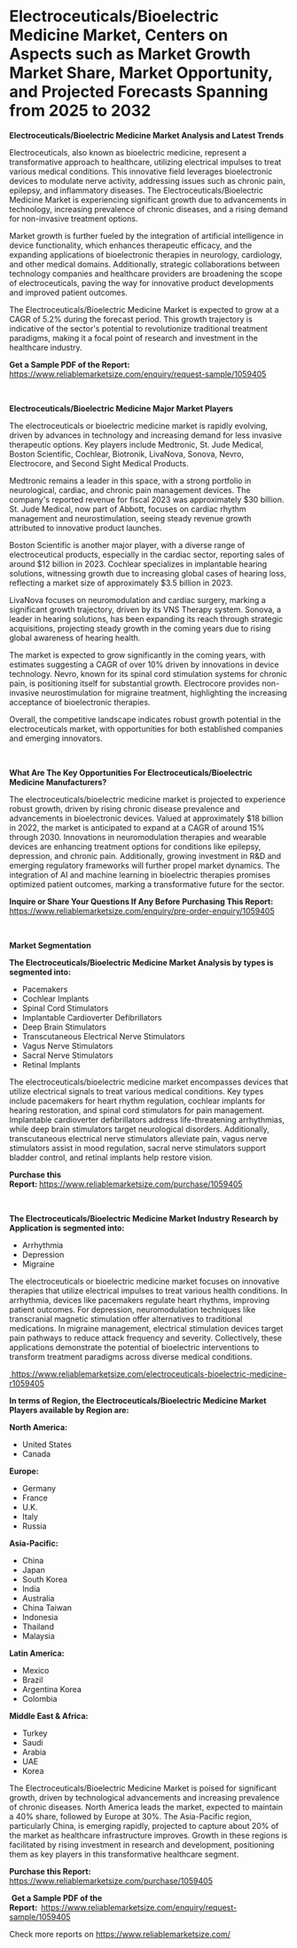 <p><h1>Electroceuticals/Bioelectric Medicine Market, Centers on Aspects such as Market Growth Market Share, Market Opportunity, and Projected Forecasts Spanning from 2025 to 2032</h1></p><p><strong>Electroceuticals/Bioelectric Medicine Market Analysis and Latest Trends</strong></p>
<p><p>Electroceuticals, also known as bioelectric medicine, represent a transformative approach to healthcare, utilizing electrical impulses to treat various medical conditions. This innovative field leverages bioelectronic devices to modulate nerve activity, addressing issues such as chronic pain, epilepsy, and inflammatory diseases. The Electroceuticals/Bioelectric Medicine Market is experiencing significant growth due to advancements in technology, increasing prevalence of chronic diseases, and a rising demand for non-invasive treatment options.</p><p>Market growth is further fueled by the integration of artificial intelligence in device functionality, which enhances therapeutic efficacy, and the expanding applications of bioelectronic therapies in neurology, cardiology, and other medical domains. Additionally, strategic collaborations between technology companies and healthcare providers are broadening the scope of electroceuticals, paving the way for innovative product developments and improved patient outcomes.</p><p>The Electroceuticals/Bioelectric Medicine Market is expected to grow at a CAGR of 5.2% during the forecast period. This growth trajectory is indicative of the sector's potential to revolutionize traditional treatment paradigms, making it a focal point of research and investment in the healthcare industry.</p></p>
<p><strong>Get a Sample PDF of the Report:&nbsp;</strong> <a href="https://www.reliablemarketsize.com/enquiry/request-sample/1059405?utm_campaign=2334&utm_medium=2&utm_source=Github&utm_content=ia&utm_term=08032025&utm_id=electroceuticalsbioelectric-medicine">https://www.reliablemarketsize.com/enquiry/request-sample/1059405</a></p>
<p>&nbsp;</p>
<p><strong>Electroceuticals/Bioelectric Medicine Major Market Players</strong></p>
<p><p>The electroceuticals or bioelectric medicine market is rapidly evolving, driven by advances in technology and increasing demand for less invasive therapeutic options. Key players include Medtronic, St. Jude Medical, Boston Scientific, Cochlear, Biotronik, LivaNova, Sonova, Nevro, Electrocore, and Second Sight Medical Products. </p><p>Medtronic remains a leader in this space, with a strong portfolio in neurological, cardiac, and chronic pain management devices. The company's reported revenue for fiscal 2023 was approximately $30 billion. St. Jude Medical, now part of Abbott, focuses on cardiac rhythm management and neurostimulation, seeing steady revenue growth attributed to innovative product launches.</p><p>Boston Scientific is another major player, with a diverse range of electroceutical products, especially in the cardiac sector, reporting sales of around $12 billion in 2023. Cochlear specializes in implantable hearing solutions, witnessing growth due to increasing global cases of hearing loss, reflecting a market size of approximately $3.5 billion in 2023.</p><p>LivaNova focuses on neuromodulation and cardiac surgery, marking a significant growth trajectory, driven by its VNS Therapy system. Sonova, a leader in hearing solutions, has been expanding its reach through strategic acquisitions, projecting steady growth in the coming years due to rising global awareness of hearing health.</p><p>The market is expected to grow significantly in the coming years, with estimates suggesting a CAGR of over 10% driven by innovations in device technology. Nevro, known for its spinal cord stimulation systems for chronic pain, is positioning itself for substantial growth. Electrocore provides non-invasive neurostimulation for migraine treatment, highlighting the increasing acceptance of bioelectronic therapies. </p><p>Overall, the competitive landscape indicates robust growth potential in the electroceuticals market, with opportunities for both established companies and emerging innovators.</p></p>
<p>&nbsp;</p>
<p><strong>What Are The Key Opportunities For Electroceuticals/Bioelectric Medicine Manufacturers?</strong></p>
<p><p>The electroceuticals/bioelectric medicine market is projected to experience robust growth, driven by rising chronic disease prevalence and advancements in bioelectronic devices. Valued at approximately $18 billion in 2022, the market is anticipated to expand at a CAGR of around 15% through 2030. Innovations in neuromodulation therapies and wearable devices are enhancing treatment options for conditions like epilepsy, depression, and chronic pain. Additionally, growing investment in R&D and emerging regulatory frameworks will further propel market dynamics. The integration of AI and machine learning in bioelectric therapies promises optimized patient outcomes, marking a transformative future for the sector.</p></p>
<p><strong>Inquire or Share Your Questions If Any Before Purchasing This Report:</strong> <a href="https://www.reliablemarketsize.com/enquiry/pre-order-enquiry/1059405?utm_campaign=2334&utm_medium=2&utm_source=Github&utm_content=ia&utm_term=08032025&utm_id=electroceuticalsbioelectric-medicine">https://www.reliablemarketsize.com/enquiry/pre-order-enquiry/1059405</a></p>
<p>&nbsp;</p>
<p><strong>Market Segmentation</strong></p>
<p><strong>The Electroceuticals/Bioelectric Medicine Market Analysis by types is segmented into:</strong></p>
<p><ul><li>Pacemakers</li><li>Cochlear Implants</li><li>Spinal Cord Stimulators</li><li>Implantable Cardioverter Defibrillators</li><li>Deep Brain Stimulators</li><li>Transcutaneous Electrical Nerve Stimulators</li><li>Vagus Nerve Stimulators</li><li>Sacral Nerve Stimulators</li><li>Retinal Implants</li></ul></p>
<p><p>The electroceuticals/bioelectric medicine market encompasses devices that utilize electrical signals to treat various medical conditions. Key types include pacemakers for heart rhythm regulation, cochlear implants for hearing restoration, and spinal cord stimulators for pain management. Implantable cardioverter defibrillators address life-threatening arrhythmias, while deep brain stimulators target neurological disorders. Additionally, transcutaneous electrical nerve stimulators alleviate pain, vagus nerve stimulators assist in mood regulation, sacral nerve stimulators support bladder control, and retinal implants help restore vision.</p></p>
<p><strong>Purchase this Report:&nbsp;</strong><a href="https://www.reliablemarketsize.com/purchase/1059405?utm_campaign=2334&utm_medium=2&utm_source=Github&utm_content=ia&utm_term=08032025&utm_id=electroceuticalsbioelectric-medicine">https://www.reliablemarketsize.com/purchase/1059405</a></p>
<p>&nbsp;</p>
<p><strong>The Electroceuticals/Bioelectric Medicine Market Industry Research by Application is segmented into:</strong></p>
<p><ul><li>Arrhythmia</li><li>Depression</li><li>Migraine</li></ul></p>
<p><p>The electroceuticals or bioelectric medicine market focuses on innovative therapies that utilize electrical impulses to treat various health conditions. In arrhythmia, devices like pacemakers regulate heart rhythms, improving patient outcomes. For depression, neuromodulation techniques like transcranial magnetic stimulation offer alternatives to traditional medications. In migraine management, electrical stimulation devices target pain pathways to reduce attack frequency and severity. Collectively, these applications demonstrate the potential of bioelectric interventions to transform treatment paradigms across diverse medical conditions.</p></p>
<p><a href="https://www.reliablemarketsize.com/electroceuticals-bioelectric-medicine-r1059405?utm_campaign=2334&utm_medium=2&utm_source=Github&utm_content=ia&utm_term=08032025&utm_id=electroceuticalsbioelectric-medicine">&nbsp;https://www.reliablemarketsize.com/electroceuticals-bioelectric-medicine-r1059405</a></p>
<p><strong>In terms of Region, the Electroceuticals/Bioelectric Medicine Market Players available by Region are:</strong></p>
<p>
    <p> <strong> North America: </strong>
        <ul>
            <li>United States</li>
            <li>Canada</li>
        </ul>
        </p> 
    <p> <strong> Europe: </strong>
        <ul>
            <li>Germany</li>
            <li>France</li>
            <li>U.K.</li>
            <li>Italy</li>
            <li>Russia</li>
        </ul>
        </p> 
    <p> <strong> Asia-Pacific: </strong>
        <ul>
            <li>China</li>
            <li>Japan</li>
            <li>South Korea</li>
            <li>India</li>
            <li>Australia</li>
            <li>China Taiwan</li>
            <li>Indonesia</li>
            <li>Thailand</li>
            <li>Malaysia</li>
        </ul>
        </p> 
    <p> <strong> Latin America: </strong>
        <ul>
            <li>Mexico</li>
            <li>Brazil</li>
            <li>Argentina Korea</li>
            <li>Colombia</li>
        </ul>
        </p> 
    <p> <strong> Middle East & Africa: </strong>
        <ul>
            <li>Turkey</li>
            <li>Saudi</li>
            <li>Arabia</li>
            <li>UAE</li>
            <li>Korea</li>
        </ul>
    </p>
    </p>
<p><p>The Electroceuticals/Bioelectric Medicine Market is poised for significant growth, driven by technological advancements and increasing prevalence of chronic diseases. North America leads the market, expected to maintain a 40% share, followed by Europe at 30%. The Asia-Pacific region, particularly China, is emerging rapidly, projected to capture about 20% of the market as healthcare infrastructure improves. Growth in these regions is facilitated by rising investment in research and development, positioning them as key players in this transformative healthcare segment.</p></p>
<p><strong>Purchase this Report: </strong><a href="https://www.reliablemarketsize.com/purchase/1059405?utm_campaign=2334&utm_medium=2&utm_source=Github&utm_content=ia&utm_term=08032025&utm_id=electroceuticalsbioelectric-medicine">https://www.reliablemarketsize.com/purchase/1059405</a></p>
<p>&nbsp;<strong>Get a Sample PDF of the Report:&nbsp;&nbsp;</strong><a href="https://www.reliablemarketsize.com/enquiry/request-sample/1059405?utm_campaign=2334&utm_medium=2&utm_source=Github&utm_content=ia&utm_term=08032025&utm_id=electroceuticalsbioelectric-medicine">https://www.reliablemarketsize.com/enquiry/request-sample/1059405</a></p>
<p><strong></strong></p>
<p>Check more reports on <a href="https://www.reliablemarketsize.com/?utm_campaign=2334&utm_medium=2&utm_source=Github&utm_content=ia&utm_term=08032025&utm_id=electroceuticalsbioelectric-medicine">https://www.reliablemarketsize.com/</a></p>